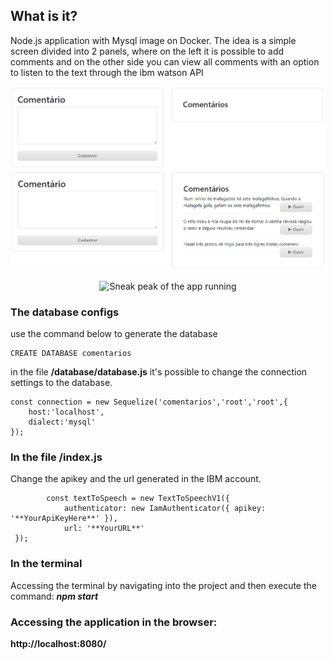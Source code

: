 ## What is it?

Node.js application with Mysql image on Docker.
The idea is a simple screen divided into 2 panels, where on the left it is possible to add comments and on the other side you can view all comments with an option to listen to the text through the ibm watson API

<p align="center">
<img src="tela01.png" alt="First impression of the app"/>
<img src="tela02.png" alt="App with data"/>
</p> 
<p align="center">
<img src="tela03.mp4" alt="Sneak peak of the app running"/>
</p> 

### The database configs

use the command below to generate the database
````
CREATE DATABASE comentarios
````

in the file **/database/database.js**  it's possible to change the connection settings to the database.
```
const connection = new Sequelize('comentarios','root','root',{
    host:'localhost',
    dialect:'mysql'
});

```
### In the file /index.js
Change the apikey and the url generated in the IBM account.
```
        const textToSpeech = new TextToSpeechV1({
            authenticator: new IamAuthenticator({ apikey: '**YourApiKeyHere**' }),
            url: '**YourURL**'
 });
``` 
### In the terminal
Accessing the terminal by navigating into the project and then execute the command:
***npm start***

### Accessing the application in the browser: 
**http://localhost:8080/**

















